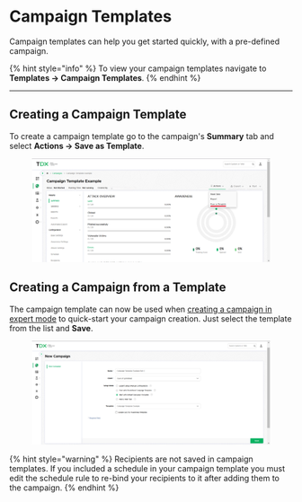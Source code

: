 # Campaign Templates

Campaign templates can help you get started quickly, with a pre-defined campaign.

{% hint style="info" %}
To view your campaign templates navigate to **Templates -> Campaign Templates**.
{% endhint %}

***

## Creating a Campaign Template

To create a campaign template go to the campaign's **Summary** tab and select **Actions -> Save as Template**.

<figure><img src="../../.gitbook/assets/chrome_ehMMntcXtb (1).png" alt=""><figcaption></figcaption></figure>

## Creating a Campaign from a Template

The campaign template can now be used when [creating a campaign in expert mode](../campaigns/new-campaign/expert-mode.md) to quick-start  your campaign creation. Just select the template from the list and **Save**.

<figure><img src="../../.gitbook/assets/image (17).png" alt=""><figcaption></figcaption></figure>

{% hint style="warning" %}
Recipients are not saved in campaign templates. If you included a schedule in your campaign template you must edit the schedule rule to re-bind your recipients to it after adding them to the campaign.
{% endhint %}

